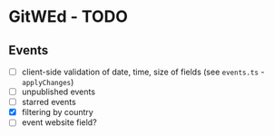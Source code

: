 # GitWEd - TODO

## Events

* [ ] client-side validation of date, time, size of fields (see `events.ts` - `applyChanges`)
* [ ] unpublished events
* [ ] starred events
* [x] filtering by country
* [ ] event website field?
